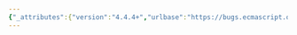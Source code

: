 ```yaml
---
{"_attributes":{"version":"4.4.4+","urlbase":"https://bugs.ecmascript.org/","maintainer":"dherman@mozilla.com"},"bug":{"bug_id":2468,"creation_ts":"2014-01-27 11:50:00 -0800","short_desc":"26.3.3.3 \"define\" method reference should be \"delete\" method","delta_ts":"2014-06-16 14:28:42 -0700","product":"Draft for 6th Edition","component":"editorial issue","version":"Rev 22: January 20, 2014 Draft","rep_platform":"All","op_sys":"All","bug_status":"RESOLVED","resolution":"FIXED","priority":"Normal","bug_severity":"enhancement","everconfirmed":true,"reporter":{"uid":"concavelenz","name":"John Lenz"},"assigned_to":{"uid":"allen","name":"Allen Wirfs-Brock"},"long_desc":[{"commentid":7130,"comment_count":0,"who":{"uid":"concavelenz","name":"John Lenz"},"bug_when":"2014-01-27 11:50:20 -0800","thetext":"Section 26.3.3.3 refers to \"define\" but should be \"delete\":\nhttps://people.mozilla.org/~jorendorff/es6-draft.html#sec-loader.prototype.delete"},{"commentid":8391,"comment_count":1,"who":{"uid":"allen","name":"Allen Wirfs-Brock"},"bug_when":"2014-05-13 17:10:51 -0700","thetext":"fixed in rev25 editor's draft"},{"commentid":8972,"comment_count":2,"who":{"uid":"allen","name":"Allen Wirfs-Brock"},"bug_when":"2014-06-16 14:28:42 -0700","thetext":"fixed in rev25"}]}}
---
```

